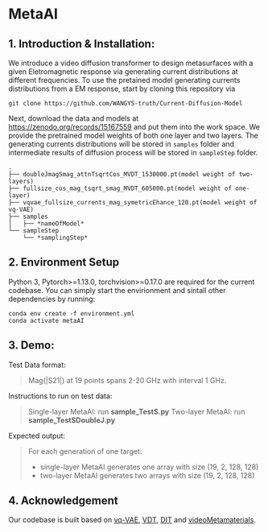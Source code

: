 # MetaAI

## 1. Introduction & Installation:
We introduce a video diffusion transformer to design metasurfaces with a given Eletromagnetic response via generating current distributions at different frequencies.
To use the pretained model generating currents distributions from a EM response, start by cloning this repository via
```
git clone https://github.com/WANGYS-truth/Current-Diffusion-Model
```
Next, download the data and models at https://zenodo.org/records/15167559 and put them into the work space. We provide the pretrained model weights of both one layer and two layers. The generating currents distributions will be stored in `samples` folder and intermediate results of diffusion process will be stored in `sampleStep` folder.
```
.
├── doubleJmagSmag_attnTsqrtCos_MVDT_1530000.pt(model weight of two-layers)
├── fullsize_cos_mag_tsqrt_smag_MVDT_605000.pt(model weight of one-layer)
├── vqvae_fullsize_currents_mag_symetricEhance_120.pt(model weight of vq-VAE)
├── samples
│   ├── *nameOfModel*
└── sampleStep
    └── *samplingStep*
```
## 2. Environment Setup
Python 3, Pytorch>=1.13.0, torchvision>=0.17.0 are required for the current codebase.
You can simply start the envirionment and sintall other dependencies by running:
```
conda env create -f environment.yml
conda activate metaAI
```

## 3. Demo:
Test Data format:
> Mag(|S21|) at 19 points spans 2-20 GHz with interval 1 GHz.

Instructions to run on test data:
> Single-layer MetaAI: run **sample_TestS.py**
> Two-layer MetaAI: run **sample_TestSDoubleJ.py**

Expected output:
> For each generation of one target:
> * single-layer MetaAI generates one array with size (19, 2, 128, 128)
> * two-layer MetaAI generates two arrays with size (19, 2, 128, 128)

## 4. Acknowledgement
Our codebase is built based on [vq-VAE](https://github.com/rosinality/vq-vae-2-pytorch), [VDT](https://github.com/RERV/VDT), [DIT](https://github.com/facebookresearch/DiT) and [videoMetamaterials](https://github.com/jhbastek/VideoMetamaterials).
